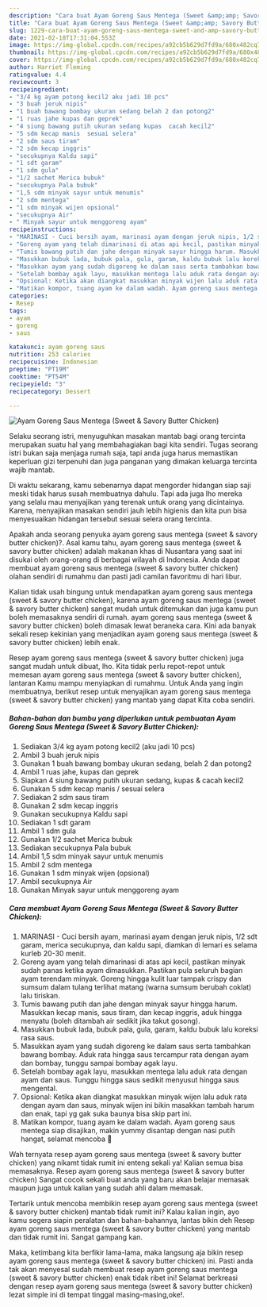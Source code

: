 ```yaml
---
description: "Cara buat Ayam Goreng Saus Mentega (Sweet &amp;amp; Savory Butter Chicken) yang nikmat dan Mudah Dibuat"
title: "Cara buat Ayam Goreng Saus Mentega (Sweet &amp;amp; Savory Butter Chicken) yang nikmat dan Mudah Dibuat"
slug: 1229-cara-buat-ayam-goreng-saus-mentega-sweet-and-amp-savory-butter-chicken-yang-nikmat-dan-mudah-dibuat
date: 2021-02-18T17:31:04.553Z
image: https://img-global.cpcdn.com/recipes/a92cb5b629d7fd9a/680x482cq70/ayam-goreng-saus-mentega-sweet-savory-butter-chicken-foto-resep-utama.jpg
thumbnail: https://img-global.cpcdn.com/recipes/a92cb5b629d7fd9a/680x482cq70/ayam-goreng-saus-mentega-sweet-savory-butter-chicken-foto-resep-utama.jpg
cover: https://img-global.cpcdn.com/recipes/a92cb5b629d7fd9a/680x482cq70/ayam-goreng-saus-mentega-sweet-savory-butter-chicken-foto-resep-utama.jpg
author: Harriet Fleming
ratingvalue: 4.4
reviewcount: 3
recipeingredient:
- "3/4 kg ayam potong kecil2 aku jadi 10 pcs"
- "3 buah jeruk nipis"
- "1 buah bawang bombay ukuran sedang belah 2 dan potong2"
- "1 ruas jahe kupas dan geprek"
- "4 siung bawang putih ukuran sedang kupas  cacah kecil2"
- "5 sdm kecap manis  sesuai selera"
- "2 sdm saus tiram"
- "2 sdm kecap inggris"
- "secukupnya Kaldu sapi"
- "1 sdt garam"
- "1 sdm gula"
- "1/2 sachet Merica bubuk"
- "secukupnya Pala bubuk"
- "1,5 sdm minyak sayur untuk menumis"
- "2 sdm mentega"
- "1 sdm minyak wijen opsional"
- "secukupnya Air"
- " Minyak sayur untuk menggoreng ayam"
recipeinstructions:
- "MARINASI - Cuci bersih ayam, marinasi ayam dengan jeruk nipis, 1/2 sdt garam, merica secukupnya, dan kaldu sapi, diamkan di lemari es selama kurleb 20-30 menit."
- "Goreng ayam yang telah dimarinasi di atas api kecil, pastikan minyak sudah panas ketika ayam dimasukkan. Pastikan pula seluruh bagian ayam terendam minyak. Goreng hingga kulit luar tampak crispy dan sumsum dalam tulang terlihat matang (warna sumsum berubah coklat) lalu tiriskan."
- "Tumis bawang putih dan jahe dengan minyak sayur hingga harum. Masukkan kecap manis, saus tiram, dan kecap inggris, aduk hingga menyatu (boleh ditambah air sedikit jika takut gosong)."
- "Masukkan bubuk lada, bubuk pala, gula, garam, kaldu bubuk lalu koreksi rasa saus."
- "Masukkan ayam yang sudah digoreng ke dalam saus serta tambahkan bawang bombay. Aduk rata hingga saus tercampur rata dengan ayam dan bombay, tunggu sampai bombay agak layu."
- "Setelah bombay agak layu, masukkan mentega lalu aduk rata dengan ayam dan saus. Tunggu hingga saus sedikit menyusut hingga saus mengental."
- "Opsional: Ketika akan diangkat masukkan minyak wijen lalu aduk rata dengan ayam dan saus, minyak wijen ini bikin masakkan tambah harum dan enak, tapi yg gak suka baunya bisa skip part ini."
- "Matikan kompor, tuang ayam ke dalam wadah. Ayam goreng saus mentega siap disajikan, makin yummy disantap dengan nasi putih hangat, selamat mencoba 🧡"
categories:
- Resep
tags:
- ayam
- goreng
- saus

katakunci: ayam goreng saus 
nutrition: 253 calories
recipecuisine: Indonesian
preptime: "PT19M"
cooktime: "PT54M"
recipeyield: "3"
recipecategory: Dessert

---
```



![Ayam Goreng Saus Mentega (Sweet &amp; Savory Butter Chicken)](https://img-global.cpcdn.com/recipes/a92cb5b629d7fd9a/680x482cq70/ayam-goreng-saus-mentega-sweet-savory-butter-chicken-foto-resep-utama.jpg)

Selaku seorang istri, menyuguhkan masakan mantab bagi orang tercinta merupakan suatu hal yang membahagiakan bagi kita sendiri. Tugas seorang istri bukan saja menjaga rumah saja, tapi anda juga harus memastikan keperluan gizi terpenuhi dan juga panganan yang dimakan keluarga tercinta wajib mantab.

Di waktu  sekarang, kamu sebenarnya dapat mengorder hidangan siap saji meski tidak harus susah membuatnya dahulu. Tapi ada juga lho mereka yang selalu mau menyajikan yang terenak untuk orang yang dicintainya. Karena, menyajikan masakan sendiri jauh lebih higienis dan kita pun bisa menyesuaikan hidangan tersebut sesuai selera orang tercinta. 



Apakah anda seorang penyuka ayam goreng saus mentega (sweet &amp; savory butter chicken)?. Asal kamu tahu, ayam goreng saus mentega (sweet &amp; savory butter chicken) adalah makanan khas di Nusantara yang saat ini disukai oleh orang-orang di berbagai wilayah di Indonesia. Anda dapat membuat ayam goreng saus mentega (sweet &amp; savory butter chicken) olahan sendiri di rumahmu dan pasti jadi camilan favoritmu di hari libur.

Kalian tidak usah bingung untuk mendapatkan ayam goreng saus mentega (sweet &amp; savory butter chicken), karena ayam goreng saus mentega (sweet &amp; savory butter chicken) sangat mudah untuk ditemukan dan juga kamu pun boleh memasaknya sendiri di rumah. ayam goreng saus mentega (sweet &amp; savory butter chicken) boleh dimasak lewat beraneka cara. Kini ada banyak sekali resep kekinian yang menjadikan ayam goreng saus mentega (sweet &amp; savory butter chicken) lebih enak.

Resep ayam goreng saus mentega (sweet &amp; savory butter chicken) juga sangat mudah untuk dibuat, lho. Kita tidak perlu repot-repot untuk memesan ayam goreng saus mentega (sweet &amp; savory butter chicken), lantaran Kamu mampu menyiapkan di rumahmu. Untuk Anda yang ingin membuatnya, berikut resep untuk menyajikan ayam goreng saus mentega (sweet &amp; savory butter chicken) yang mantab yang dapat Kita coba sendiri.

<!--inarticleads1-->

##### Bahan-bahan dan bumbu yang diperlukan untuk pembuatan Ayam Goreng Saus Mentega (Sweet &amp; Savory Butter Chicken):

1. Sediakan 3/4 kg ayam potong kecil2 (aku jadi 10 pcs)
1. Ambil 3 buah jeruk nipis
1. Gunakan 1 buah bawang bombay ukuran sedang, belah 2 dan potong2
1. Ambil 1 ruas jahe, kupas dan geprek
1. Siapkan 4 siung bawang putih ukuran sedang, kupas &amp; cacah kecil2
1. Gunakan 5 sdm kecap manis / sesuai selera
1. Sediakan 2 sdm saus tiram
1. Gunakan 2 sdm kecap inggris
1. Gunakan secukupnya Kaldu sapi
1. Sediakan 1 sdt garam
1. Ambil 1 sdm gula
1. Gunakan 1/2 sachet Merica bubuk
1. Sediakan secukupnya Pala bubuk
1. Ambil 1,5 sdm minyak sayur untuk menumis
1. Ambil 2 sdm mentega
1. Gunakan 1 sdm minyak wijen (opsional)
1. Ambil secukupnya Air
1. Gunakan  Minyak sayur untuk menggoreng ayam




<!--inarticleads2-->

##### Cara membuat Ayam Goreng Saus Mentega (Sweet &amp; Savory Butter Chicken):

1. MARINASI - Cuci bersih ayam, marinasi ayam dengan jeruk nipis, 1/2 sdt garam, merica secukupnya, dan kaldu sapi, diamkan di lemari es selama kurleb 20-30 menit.
1. Goreng ayam yang telah dimarinasi di atas api kecil, pastikan minyak sudah panas ketika ayam dimasukkan. Pastikan pula seluruh bagian ayam terendam minyak. Goreng hingga kulit luar tampak crispy dan sumsum dalam tulang terlihat matang (warna sumsum berubah coklat) lalu tiriskan.
1. Tumis bawang putih dan jahe dengan minyak sayur hingga harum. Masukkan kecap manis, saus tiram, dan kecap inggris, aduk hingga menyatu (boleh ditambah air sedikit jika takut gosong).
1. Masukkan bubuk lada, bubuk pala, gula, garam, kaldu bubuk lalu koreksi rasa saus.
1. Masukkan ayam yang sudah digoreng ke dalam saus serta tambahkan bawang bombay. Aduk rata hingga saus tercampur rata dengan ayam dan bombay, tunggu sampai bombay agak layu.
1. Setelah bombay agak layu, masukkan mentega lalu aduk rata dengan ayam dan saus. Tunggu hingga saus sedikit menyusut hingga saus mengental.
1. Opsional: Ketika akan diangkat masukkan minyak wijen lalu aduk rata dengan ayam dan saus, minyak wijen ini bikin masakkan tambah harum dan enak, tapi yg gak suka baunya bisa skip part ini.
1. Matikan kompor, tuang ayam ke dalam wadah. Ayam goreng saus mentega siap disajikan, makin yummy disantap dengan nasi putih hangat, selamat mencoba 🧡




Wah ternyata resep ayam goreng saus mentega (sweet &amp; savory butter chicken) yang nikamt tidak rumit ini enteng sekali ya! Kalian semua bisa memasaknya. Resep ayam goreng saus mentega (sweet &amp; savory butter chicken) Sangat cocok sekali buat anda yang baru akan belajar memasak maupun juga untuk kalian yang sudah ahli dalam memasak.

Tertarik untuk mencoba membikin resep ayam goreng saus mentega (sweet &amp; savory butter chicken) mantab tidak rumit ini? Kalau kalian ingin, ayo kamu segera siapin peralatan dan bahan-bahannya, lantas bikin deh Resep ayam goreng saus mentega (sweet &amp; savory butter chicken) yang mantab dan tidak rumit ini. Sangat gampang kan. 

Maka, ketimbang kita berfikir lama-lama, maka langsung aja bikin resep ayam goreng saus mentega (sweet &amp; savory butter chicken) ini. Pasti anda tak akan menyesal sudah membuat resep ayam goreng saus mentega (sweet &amp; savory butter chicken) enak tidak ribet ini! Selamat berkreasi dengan resep ayam goreng saus mentega (sweet &amp; savory butter chicken) lezat simple ini di tempat tinggal masing-masing,oke!.


